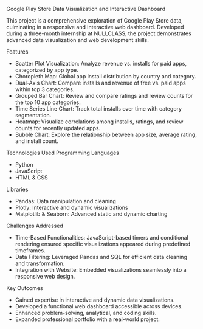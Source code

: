 Google Play Store Data Visualization and Interactive Dashboard

This project is a comprehensive exploration of Google Play Store data, culminating in a responsive and interactive web dashboard. Developed during a three-month internship at NULLCLASS, the project demonstrates advanced data visualization and web development skills.

Features
- Scatter Plot Visualization: Analyze revenue vs. installs for paid apps, categorized by app type.
- Choropleth Map: Global app install distribution by country and category.
- Dual-Axis Chart: Compare installs and revenue of free vs. paid apps within top 3 categories.
- Grouped Bar Chart: Review and compare ratings and review counts for the top 10 app categories.
- Time Series Line Chart: Track total installs over time with category segmentation.
- Heatmap: Visualize correlations among installs, ratings, and review counts for recently updated apps.
- Bubble Chart: Explore the relationship between app size, average rating, and install count.




Technologies Used
Programming Languages
- Python
- JavaScript
- HTML & CSS

Libraries
- Pandas: Data manipulation and cleaning
- Plotly: Interactive and dynamic visualizations
- Matplotlib & Seaborn: Advanced static and dynamic charting
  
Challenges Addressed
- Time-Based Functionalities: JavaScript-based timers and conditional rendering ensured specific visualizations appeared during predefined timeframes.
- Data Filtering: Leveraged Pandas and SQL for efficient data cleaning and transformation.
- Integration with Website: Embedded visualizations seamlessly into a responsive web design.

Key Outcomes
- Gained expertise in interactive and dynamic data visualizations.
- Developed a functional web dashboard accessible across devices.
- Enhanced problem-solving, analytical, and coding skills.
- Expanded professional portfolio with a real-world project.
